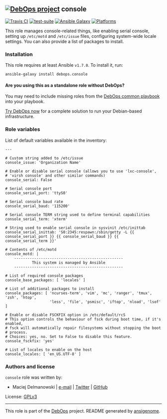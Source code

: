 
## [![DebOps project](http://debops.org/images/debops-small.png)](http://debops.org) console



[![Travis CI](http://img.shields.io/travis/debops/ansible-console.svg?style=flat)](http://travis-ci.org/debops/ansible-console) [![test-suite](http://img.shields.io/badge/test--suite-ansible--console-blue.svg?style=flat)](https://github.com/debops/test-suite/tree/master/ansible-console/)  [![Ansible Galaxy](http://img.shields.io/badge/galaxy-debops.console-660198.svg?style=flat)](https://galaxy.ansible.com/list#/roles/1556) [![Platforms](http://img.shields.io/badge/platforms-debian%20|%20ubuntu-lightgrey.svg?style=flat)](#)






This role manages console-related things, like enabling serial console,
setting up `/etc/motd` and `/etc/issue` files, configuring system-wide
locale settings. You can also provide a list of packages to install.





### Installation

This role requires at least Ansible `v1.7.0`. To install it, run:

    ansible-galaxy install debops.console

#### Are you using this as a standalone role without DebOps?

You may need to include missing roles from the [DebOps common
playbook](https://github.com/debops/debops-playbooks/blob/master/playbooks/common.yml)
into your playbook.

[Try DebOps now](https://github.com/debops/debops) for a complete solution to run your Debian-based infrastructure.








### Role variables

List of default variables available in the inventory:

    ---
    
    # Custom string added to /etc/issue
    console_issue: 'Organization Name'
    
    # Enable or disable serial console (allows you to use 'lxc-console',
    # 'virsh console' and other similar commands)
    console_serial: False
    
    # Serial console port
    console_serial_port: 'ttyS0'
    
    # Serial console baud rate
    console_serial_baud: '115200'
    
    # Serial console TERM string used to define terminal capabilities
    console_serial_term: 'xterm'
    
    # String used to enable serial console in sysvinit /etc/inittab
    console_serial_inittab: 'S0:2345:respawn:/sbin/getty -L {{ console_serial_port }} {{ console_serial_baud }} {{ console_serial_term }}'
    
    # Contents of /etc/motd
    console_motd: |
        -------------------------------------------------
                This system is managed by Ansible
        -------------------------------------------------
    
    # List of required console packages
    console_base_packages: [ 'locales' ]
    
    # List of additional packages to install
    console_packages: [ 'ncurses-term', 'vim', 'mc', 'ranger', 'tmux', 'zsh', 'htop',
                        'less', 'file', 'psmisc', 'iftop', 'nload', 'lsof' ]
    
    # Enable or disable FSCKFIX option in /etc/default/rcS
    # This option controls the behaviour of fsck during boot time, if it's enabled,
    # fsck will automatically repair filesystems without stopping the boot
    # process.
    # Choices: yes, no. Set to False to disable this feature.
    console_fsckfix: 'yes'
    
    # List of locales to enable on the host
    console_locales: [ 'en_US.UTF-8' ]









### Authors and license

`console` role was written by:

- Maciej Delmanowski | [e-mail](mailto:drybjed@gmail.com) | [Twitter](https://twitter.com/drybjed) | [GitHub](https://github.com/drybjed)

License: [GPLv3](https://tldrlegal.com/license/gnu-general-public-license-v3-%28gpl-3%29)



***

This role is part of the [DebOps](http://debops.org/) project. README generated by [ansigenome](https://github.com/nickjj/ansigenome/).
